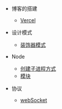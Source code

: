 - 博客的搭建
  - [Vercel](/vercel.md)

- 设计模式

  - [装饰器模式](/README.md)

- Node
  - [创建子进程方式](/child_process.md)
  - [模块](module.md)

- 协议
  - [webSocket](/webSocket.md)

